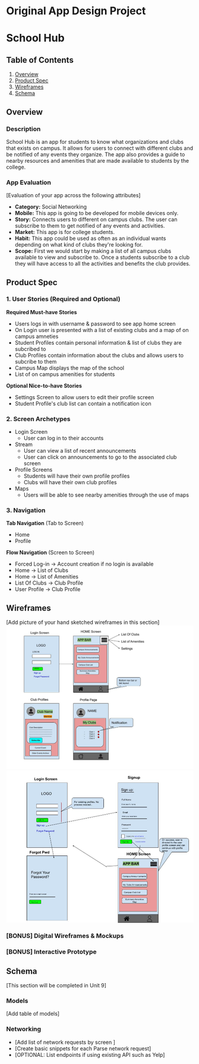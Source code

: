 Original App Design Project
===

# School Hub

## Table of Contents
1. [Overview](#Overview)
1. [Product Spec](#Product-Spec)
1. [Wireframes](#Wireframes)
2. [Schema](#Schema)

## Overview
### Description
School Hub is an app for students to know what organizations and clubs that exists on campus. 
It allows for users to connect with different clubs and be notified of any events they organize.
The app also provides a guide to nearby resources and amenities that are made available to students by the college.

### App Evaluation
[Evaluation of your app across the following attributes]
- **Category:** Social Networking
- **Mobile:** This app is going to be developed for mobile devices only.
- **Story:** Connects users to different on campus clubs. The user can subscribe to them to get notified of any events and activities.
- **Market:** This app is for college students.
- **Habit:** This app could be used as often as an individual wants depending on what kind of clubs they're looking for.
- **Scope:** First we would start by making a list of all campus clubs available to view and subscribe to. Once a students subscribe to a club they will have access to all the activities and benefits the club provides.

## Product Spec

### 1. User Stories (Required and Optional)

**Required Must-have Stories**

* Users logs in with username & password to see app home screen
* On Login user is presented with a list of existing clubs and a map of on campus amneties
* Student Profiles contain personal information & list of clubs they are subcribed to
* Club Profiles contain information about the clubs and allows users to subcribe to them
* Campus Map displays the map of the school
* List of on campus amenities for students

**Optional Nice-to-have Stories**

* Settings Screen to allow users to edit their profile screen
* Student Profile's club list can contain a notification icon

### 2. Screen Archetypes

* Login Screen
   * User can log in to their accounts
* Stream
   * User can view a list of recent announcements
   * User can click on announcements to go to the associated club screen
* Profile Screens
   * Students will have their own profile profiles
   * Clubs will have their own club profiles
* Maps
   * Users will be able to see nearby amenities through the use of maps

### 3. Navigation

**Tab Navigation** (Tab to Screen)

* Home
* Profile

**Flow Navigation** (Screen to Screen)

* Forced Log-in -> Account creation if no login is available
* Home -> List of Clubs
* Home -> List of Amenities
* List Of Clubs -> Club Profile
* User Profile -> Club Profile

## Wireframes
[Add picture of your hand sketched wireframes in this section]
<img src="School Hub App Wireframe.jpg" width=600>
<img src="Student Sign Up Process Wireframe.jpg" width=600>

### [BONUS] Digital Wireframes & Mockups

### [BONUS] Interactive Prototype

## Schema 
[This section will be completed in Unit 9]
### Models
[Add table of models]
### Networking
- [Add list of network requests by screen ]
- [Create basic snippets for each Parse network request]
- [OPTIONAL: List endpoints if using existing API such as Yelp]
